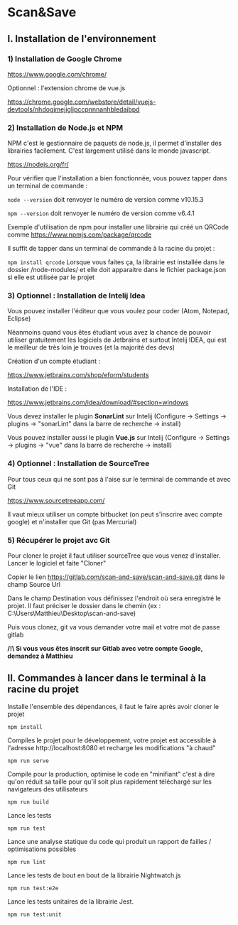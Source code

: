 # Scan&Save

## I. Installation de l'environnement

### 1) Installation de Google Chrome
https://www.google.com/chrome/

Optionnel : l'extension chrome de vue.js

https://chrome.google.com/webstore/detail/vuejs-devtools/nhdogjmejiglipccpnnnanhbledajbpd

### 2) Installation de Node.js et NPM
NPM c'est le gestionnaire de paquets de node.js, il permet d'installer des librairies facilement. C'est largement utilisé dans le monde javascript.

https://nodejs.org/fr/

Pour vérifier que l'installation a bien fonctionnée, vous pouvez tapper dans un terminal de commande :

`node --version` doit renvoyer le numéro de version comme v10.15.3

`npm --version` doit renvoyer le numéro de version comme v6.4.1

Exemple d'utilisation de npm pour installer une librairie qui créé un QRCode comme https://www.npmjs.com/package/qrcode

Il suffit de tapper dans un terminal de commande à la racine du projet :

`npm install qrcode` Lorsque vous faites ça, la librairie est installée dans le dossier /node-modules/ et elle doit apparaitre dans le fichier package.json si elle est utilisée par le projet

### 3) Optionnel : Installation de Intelij Idea
Vous pouvez installer l'éditeur que vous voulez pour coder (Atom, Notepad, Eclipse)

Néanmoins quand vous êtes étudiant vous avez la chance de pouvoir utiliser gratuitement les logiciels de Jetbrains et surtout Intelij IDEA, qui est le meilleur de très loin je trouves (et la majorité des devs)

Création d'un compte étudiant : 

https://www.jetbrains.com/shop/eform/students

Installation de l'IDE :

https://www.jetbrains.com/idea/download/#section=windows

Vous devez installer le plugin **SonarLint** sur Intelij (Configure -> Settings -> plugins -> "sonarLint" dans la barre de recherche -> install)

Vous pouvez installer aussi le plugin **Vue.js** sur Intelij (Configure -> Settings -> plugins -> "vue" dans la barre de recherche -> install)

### 4) Optionnel : Installation de SourceTree
Pour tous ceux qui ne sont pas à l'aise sur le terminal de commande et avec Git

https://www.sourcetreeapp.com/

Il vaut mieux utiliser un compte bitbucket (on peut s'inscrire avec compte google) et n'installer que Git (pas Mercurial)

### 5) Récupérer le projet avc Git
Pour cloner le projet il faut utiliser sourceTree que vous venez d'installer. Lancer le logiciel et faite "Cloner"

Copier le lien https://gitlab.com/scan-and-save/scan-and-save.git dans le champ Source Url

Dans le champ Destination vous définissez l'endroit où sera enregistré le projet. Il faut préciser le dossier dans le chemin (ex : C:\Users\Matthieu\Desktop\scan-and-save)

Puis vous clonez, git va vous demander votre mail et votre mot de passe gitlab

**/!\ Si vous vous êtes inscrit sur Gitlab avec votre compte Google, demandez à Matthieu**

## II. Commandes à lancer dans le terminal à la racine du projet
Installe l'ensemble des dépendances, il faut le faire après avoir cloner le projet
```
npm install
```

Compiles le projet pour le développement, votre projet est accessible à l'adresse http://localhost:8080 et recharge les modifications "à chaud"
```
npm run serve
```

Compile pour la production, optimise le code en "minifiant" c'est à dire qu'on réduit sa taille pour qu'il soit plus rapidement téléchargé sur les navigateurs des utilisateurs
```
npm run build
```

Lance les tests
```
npm run test
```

Lance une analyse statique du code qui produit un rapport de failles / optimisations possibles
```
npm run lint
```

Lance les tests de bout en bout de la librairie Nightwatch.js
```
npm run test:e2e
```

Lance les tests unitaires de la librairie Jest.
```
npm run test:unit
```
